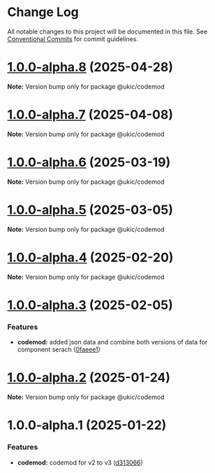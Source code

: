 # Change Log

All notable changes to this project will be documented in this file.
See [Conventional Commits](https://conventionalcommits.org) for commit guidelines.

# [1.0.0-alpha.8](https://github.com/mi6/ic-ui-kit/compare/@ukic/codemod@1.0.0-alpha.7...@ukic/codemod@1.0.0-alpha.8) (2025-04-28)

**Note:** Version bump only for package @ukic/codemod

# [1.0.0-alpha.7](https://github.com/mi6/ic-ui-kit/compare/@ukic/codemod@1.0.0-alpha.6...@ukic/codemod@1.0.0-alpha.7) (2025-04-08)

**Note:** Version bump only for package @ukic/codemod

# [1.0.0-alpha.6](https://github.com/mi6/ic-ui-kit/compare/@ukic/codemod@1.0.0-alpha.5...@ukic/codemod@1.0.0-alpha.6) (2025-03-19)

**Note:** Version bump only for package @ukic/codemod

# [1.0.0-alpha.5](https://github.com/mi6/ic-ui-kit/compare/@ukic/codemod@1.0.0-alpha.3...@ukic/codemod@1.0.0-alpha.5) (2025-03-05)

**Note:** Version bump only for package @ukic/codemod

# [1.0.0-alpha.4](https://github.com/mi6/ic-ui-kit/compare/@ukic/codemod@1.0.0-alpha.3...@ukic/codemod@1.0.0-alpha.4) (2025-02-20)

**Note:** Version bump only for package @ukic/codemod

# [1.0.0-alpha.3](https://github.com/mi6/ic-ui-kit/compare/@ukic/codemod@1.0.0-alpha.2...@ukic/codemod@1.0.0-alpha.3) (2025-02-05)

### Features

- **codemod:** added json data and combine both versions of data for component serach ([0faeee1](https://github.com/mi6/ic-ui-kit/commit/0faeee11b54c4582c3a6b2d0186372ae16afa447))

# [1.0.0-alpha.2](https://github.com/mi6/ic-ui-kit/compare/@ukic/codemod@1.0.0-alpha.1...@ukic/codemod@1.0.0-alpha.2) (2025-01-24)

**Note:** Version bump only for package @ukic/codemod

# 1.0.0-alpha.1 (2025-01-22)

### Features

- **codemod:** codemod for v2 to v3 ([d313066](https://github.com/mi6/ic-ui-kit/commit/d313066c8dd198d206797d12bcdbc14e2fa3801f))
